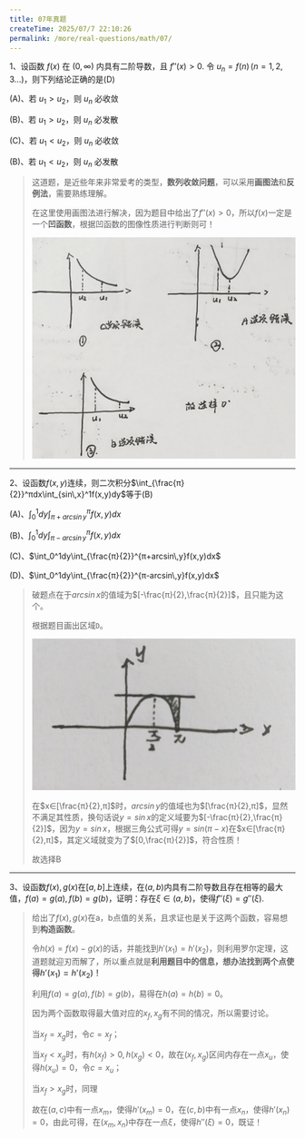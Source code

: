 ```yaml
---
title: 07年真题
createTime: 2025/07/7 22:10:26
permalink: /more/real-questions/math/07/
---
```


1、设函数 $f(x)$ 在 $(0,\infty)$ 内具有二阶导数，且 $f''(x) > 0$. 令 $u_n=f(n)\,(n=1,2,3...)$，则下列结论正确的是(D)

(A)、若 $u_1>u_2$，则 ${u_n}$ 必收敛

(B)、若 $u_1>u_2$，则 ${u_n}$ 必发散

(C)、若 $u_1<u_2$，则 ${u_n}$ 必收敛

(B)、若 $u_1<u_2$，则 ${u_n}$ 必发散

> 这道题，是近些年来非常爱考的类型，**数列收敛问题**，可以采用**画图法**和**反例法**，需要熟练理解。
>
> 在这里使用画图法进行解决，因为题目中给出了$f''(x) > 0$，所以$f(x)$一定是一个**凹函数**，根据凹函数的图像性质进行判断则可！
>
> ![错误的3种情况](https://raw.githubusercontent.com/amatureemoprince/java-cofe-pictures/master/20250708072502456.jpg)

---

2、设函数$f(x,y)$连续，则二次积分$\int_{\frac{π}{2}}^πdx\int_{sin\,x}^1f(x,y)dy$等于(B)

(A)、$\int_0^1dy\int_{π+arcsin\,y}^πf(x,y)dx$

(B)、$\int_0^1dy\int_{π-arcsin\,y}^πf(x,y)dx$

(C)、$\int_0^1dy\int_{\frac{π}{2}}^{π+arcsin\,y}f(x,y)dx$

(D)、$\int_0^1dy\int_{\frac{π}{2}}^{π-arcsin\,y}f(x,y)dx$

> 破题点在于$arcsin\,x$的值域为$[-\frac{π}{2},\frac{π}{2}]$，且只能为这个。
>
> 根据题目画出区域`D`。
>
> ![区域D](https://raw.githubusercontent.com/amatureemoprince/java-cofe-pictures/master/20250708072403837.jpg)
>
> 在$x∈[\frac{π}{2},π]$时，$arcsin\,y$的值域也为$[\frac{π}{2},π]$，显然不满足其性质，换句话说$y=sin\,x$的定义域要为$[-\frac{π}{2},\frac{π}{2}]$，因为$y=sin\,x$，根据三角公式可得$y=sin(π-x)$在$x∈[\frac{π}{2},π]$，其定义域就变为了$[0,\frac{π}{2}]$，符合性质！
>
> 故选择B

---

3、设函数$f(x),g(x)$在$[a,b]$上连续，在$(a,b)$内具有二阶导数且存在相等的最大值，$f(a)=g(a),f(b)=g(b)$，证明：存在$ξ∈(a,b)$，使得$f''(ξ)=g''(ξ)$.

> 给出了$f(x),g(x)$在a，b点值的关系，且求证也是关于这两个函数，容易想到**构造函数**。
>
> 令$h(x)=f(x)-g(x)$的话，并能找到$h'(x_1)=h'(x_2)$，则利用罗尔定理，这道题就迎刃而解了，所以重点就是**利用题目中的信息，想办法找到两个点使得$h'(x_1)=h'(x_2)$！**
>
> 利用$f(a)=g(a),f(b)=g(b)$，易得在$h(a)=h(b)=0$。
>
> 因为两个函数取得最大值对应的$x_f,x_g$有不同的情况，所以需要讨论。
>
> 当$x_f=x_g$时，令$c=x_f$；
>
> 当$x_f<x_g$时，有$h(x_f)>0,h(x_g)<0$，故在$(x_f,x_g)$区间内存在一点$x_u$，使得$h(x_u)=0$，令$c=x_u$；
>
> 当$x_f>x_g$时，同理
>
> 故在$(a,c)$中有一点$x_m$，使得$h'(x_m)=0$，在$(c,b)$中有一点$x_n$，使得$h'(x_n)=0$，由此可得，在$(x_m,x_n)$中存在一点$ξ$，使得$h''(ξ)=0$，既证！

